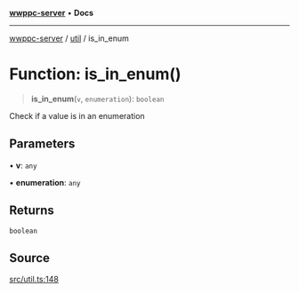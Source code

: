 [**wwppc-server**](../../README.md) • **Docs**

***

[wwppc-server](../../modules.md) / [util](../README.md) / is\_in\_enum

# Function: is\_in\_enum()

> **is\_in\_enum**(`v`, `enumeration`): `boolean`

Check if a value is in an enumeration

## Parameters

• **v**: `any`

• **enumeration**: `any`

## Returns

`boolean`

## Source

[src/util.ts:148](https://github.com/WWPPC/WWPPC-server/blob/7d555ed708ef67895244cc584473d7c0aa4c1395/src/util.ts#L148)
